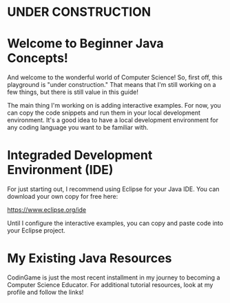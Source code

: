 # UNDER CONSTRUCTION

# Welcome to Beginner Java Concepts!

And welcome to the wonderful world of Computer Science! So, first off, this playground is "under construction." That means that I'm still working on a few 
things, but there is still value in this guide! 

The main thing I'm working on is adding interactive examples. For now, you can copy the code snippets and run them in your local development environment.
It's a good idea to have a local development environment for any coding language you want to be familiar with. 

# Integraded Development Environment (IDE)

For just starting out, I recommend using Eclipse for your Java IDE. You can download your own copy for free here:

https://www.eclipse.org/ide

Until I configure the interactive examples, you can copy and paste code into your Eclipse project. 

# My Existing Java Resources

CodinGame is just the most recent installment in my journey to becoming a Computer Science Educator. For additional tutorial resources, look at my profile and
follow the links! 

